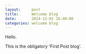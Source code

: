 ```yaml
---
layout:     post
title:      Welcome blog
date:       2014-12-01 18:40:00
categories: welcome blog
---
```


Hello.

This is the obligatory 'First Post blog'.
